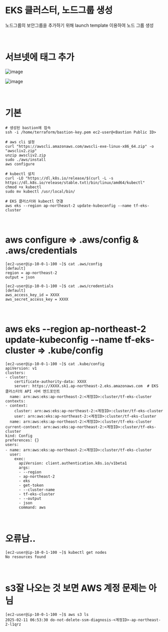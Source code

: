 # EKS 클러스터, 노드그룹 생성

노드그룹의 보안그룹을 추가하기 위해 launch template 이용하여 노드 그룹 생성

<br>

# 서브넷에 태그 추가

![image](https://github.com/user-attachments/assets/23677147-681d-4175-8924-a156c560fa0b)

![image](https://github.com/user-attachments/assets/6ffeae18-a923-4661-ae14-0bea4d87aa43)


<br>

# 기본
```
# 생성된 bastion에 접속
ssh -i /home/terraform/bastion-key.pem ec2-user@<Bastion Public ID>

# aws cli 설정
curl "https://awscli.amazonaws.com/awscli-exe-linux-x86_64.zip" -o "awscliv2.zip"
unzip awscliv2.zip
sudo ./aws/install
aws configure

# kubectl 설치
curl -LO "https://dl.k8s.io/release/$(curl -L -s https://dl.k8s.io/release/stable.txt)/bin/linux/amd64/kubectl"
chmod +x kubectl
sudo mv kubectl /usr/local/bin/

# EKS 클러스터와 kubectl 연결
aws eks --region ap-northeast-2 update-kubeconfig --name tf-eks-cluster
```

<br>

# aws configure ⇒ .aws/config & .aws/credentials
```
[ec2-user@ip-10-0-1-100 ~]$ cat .aws/config
[default]
region = ap-northeast-2
output = json

[ec2-user@ip-10-0-1-100 ~]$ cat .aws/credentials
[default]
aws_access_key_id = XXXX
aws_secret_access_key = XXXX
```

<br>

# aws eks --region ap-northeast-2 update-kubeconfig --name tf-eks-cluster ⇒ .kube/config
```
[ec2-user@ip-10-0-1-100 ~]$ cat .kube/config
apiVersion: v1
clusters:
- cluster:
    certificate-authority-data: XXXX
    server: https://XXXX.sk1.ap-northeast-2.eks.amazonaws.com  # EKS 클러스터의 API 서버 엔드포인트
  name: arn:aws:eks:ap-northeast-2:<계정ID>:cluster/tf-eks-cluster
contexts:
- context:
    cluster: arn:aws:eks:ap-northeast-2:<계정ID>:cluster/tf-eks-cluster
    user: arn:aws:eks:ap-northeast-2:<계정ID>:cluster/tf-eks-cluster
  name: arn:aws:eks:ap-northeast-2:<계정ID>:cluster/tf-eks-cluster
current-context: arn:aws:eks:ap-northeast-2:<계정ID>:cluster/tf-eks-cluster
kind: Config
preferences: {}
users:
- name: arn:aws:eks:ap-northeast-2:<계정ID>:cluster/tf-eks-cluster
  user:
    exec:
      apiVersion: client.authentication.k8s.io/v1beta1
      args:
      - --region
      - ap-northeast-2
      - eks
      - get-token
      - --cluster-name
      - tf-eks-cluster
      - --output
      - json
      command: aws
```

<br>

# 오류남..
```
[ec2-user@ip-10-0-1-100 ~]$ kubectl get nodes
No resources found
```

<br>

# s3잘 나오는 것 보면 AWS 계정 문제는 아님
```
[ec2-user@ip-10-0-1-100 ~]$ aws s3 ls
2025-02-11 06:53:30 do-not-delete-ssm-diagnosis-<계정ID>-ap-northeast-2-l1qrz
```

<br>
